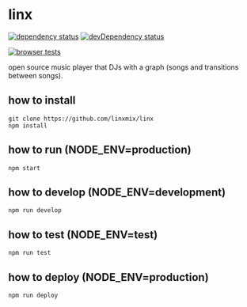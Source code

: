 # linx

[![dependency status](https://david-dm.org/linxmix/linx.png)](https://david-dm.org/linxmix/linx)
[![devDependency status](https://david-dm.org/linxmix/linx/dev-status.png)](https://david-dm.org/linxmix/linx#info=devDependencies)

[![browser tests](https://ci.testling.com/linxmix/linx.png)](https://ci.testling.com/linxmix/linx)

open source music player that DJs with a graph (songs and transitions between songs).

## how to install

```
git clone https://github.com/linxmix/linx
npm install
```

## how to run (NODE_ENV=production)

```
npm start
```

## how to develop (NODE_ENV=development)

```
npm run develop
```

## how to test (NODE_ENV=test)

```
npm run test
```

## how to deploy (NODE_ENV=production)

```
npm run deploy
```